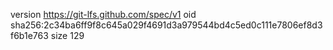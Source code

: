 version https://git-lfs.github.com/spec/v1
oid sha256:2c34ba6ff9f8c645a029f4691d3a979544bd4c5ed0c111e7806ef8d3f6b1e763
size 129
